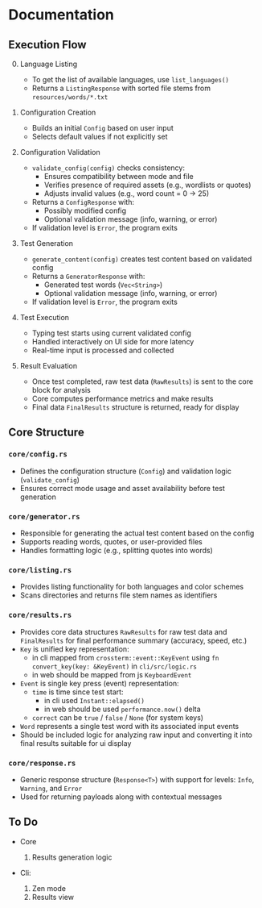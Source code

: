 # Documentation

## Execution Flow

0. Language Listing
    - To get the list of available languages, use `list_languages()`
    - Returns a `ListingResponse` with sorted file stems from `resources/words/*.txt`

1. Configuration Creation
    - Builds an initial `Config` based on user input
    - Selects default values if not explicitly set

2. Configuration Validation
    - `validate_config(config)` checks consistency:
        - Ensures compatibility between mode and file
        - Verifies presence of required assets (e.g., wordlists or quotes)
        - Adjusts invalid values (e.g., word count = 0 -> 25)
    - Returns a `ConfigResponse` with:
        - Possibly modified config
        - Optional validation message (info, warning, or error)
    - If validation level is `Error`, the program exits

3. Test Generation
    - `generate_content(config)` creates test content based on validated config
    - Returns a `GeneratorResponse` with:
        - Generated test words (`Vec<String>`)
        - Optional validation message (info, warning, or error)
    - If validation level is `Error`, the program exits

4. Test Execution
   - Typing test starts using current validated config
   - Handled interactively on UI side for more latency
   - Real-time input is processed and collected

5. Result Evaluation
   - Once test completed, raw test data (`RawResults`) is sent to the core block for analysis
   - Core computes performance metrics and make results
   - Final data `FinalResults` structure is returned, ready for display

## Core Structure

### `core/config.rs`
- Defines the configuration structure (`Config`) and validation logic (`validate_config`)
- Ensures correct mode usage and asset availability before test generation

### `core/generator.rs`
- Responsible for generating the actual test content based on the config  
- Supports reading words, quotes, or user-provided files
- Handles formatting logic (e.g., splitting quotes into words)

### `core/listing.rs`
- Provides listing functionality for both languages and color schemes
- Scans directories and returns file stem names as identifiers

### `core/results.rs`
- Provides core data structures `RawResults` for raw test data and `FinalResults` for final performance summary (accuracy, speed, etc.)
- `Key` is unified key representation:
   - in cli mapped from `crossterm::event::KeyEvent` using `fn convert_key(key: &KeyEvent)` in `cli/src/logic.rs`
   - in web should be mapped from js `KeyboardEvent`
- `Event` is single key press (event) representation:
   - `time` is time since test start:
      - in cli used `Instant::elapsed()`
      - in web should be used `performance.now()` delta
   - `correct` can be `true` / `false` / `None` (for system keys)
- `Word` represents a single test word with its associated input events
- Should be included logic for analyzing raw input and converting it into final results suitable for ui display

### `core/response.rs`
- Generic response structure (`Response<T>`) with support for levels: `Info`, `Warning`, and `Error`
- Used for returning payloads along with contextual messages

## To Do

- Core
  1. Results generation logic

- Cli:
  1. Zen mode
  2. Results view